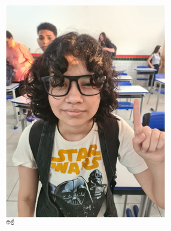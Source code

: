 <!DOCTYPE html>
<html lang="pt-BR">
<head>
    <meta charset="UTF-8">
    <title>Imagem Nerd 🤓☝️</title>
</head>
<body>
    <figure>
        <img src="foto.jpeg" alt="Imagem nerd">
        <figcaption>🤓☝️</figcaption>
    </figure>
</body>
</html>
